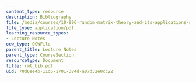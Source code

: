 ```yaml
---
content_type: resource
description: Bibliography
file: /media/courses/18-996-random-matrix-theory-and-its-applications-spring-2004/70d6ee4b11d51701384da07d32e0cc22_rmt_bib.pdf
file_type: application/pdf
learning_resource_types:
- Lecture Notes
ocw_type: OCWFile
parent_title: Lecture Notes
parent_type: CourseSection
resourcetype: Document
title: rmt_bib.pdf
uid: 70d6ee4b-11d5-1701-384d-a07d32e0cc22
---
```

